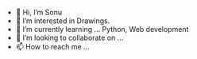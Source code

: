 - 👋 Hi, I’m Sonu
- 👀 I’m interested in Drawings.
- 🌱 I’m currently learning ... Python, Web development
- 💞️ I’m looking to collaborate on ...
- 📫 How to reach me ...

<!---
Sonu-3/Sonu-3 is a ✨ special ✨ repository because its `README.md` (this file) appears on your GitHub profile.
You can click the Preview link to take a look at your changes.
--->
